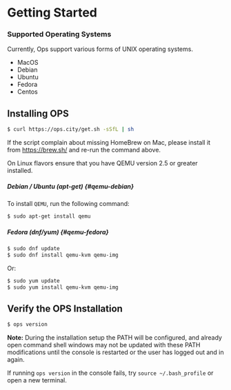 Getting Started
===============

### Supported Operating Systems

Currently, Ops support various forms of UNIX operating systems.
 * MacOS
 * Debian
 * Ubuntu
 * Fedora
 * Centos

## Installing OPS
```sh
$ curl https://ops.city/get.sh -sSfL | sh
```

If the script complain about missing HomeBrew on Mac, please install it
from https://brew.sh/ and re-run the command above.

On Linux flavors ensure that you have QEMU version 2.5 or greater installed.

##### Debian / Ubuntu (apt-get) {#qemu-debian}

 To install `QEMU`, run the following command:

```sh
$ sudo apt-get install qemu
```

##### Fedora (dnf/yum) {#qemu-fedora}

```sh
$ sudo dnf update
$ sudo dnf install qemu-kvm qemu-img
```

Or:

```sh
$ sudo yum update
$ sudo yum install qemu-kvm qemu-img
```
## Verify the OPS Installation
```sh
$ ops version
```

**Note:** During the installation setup the PATH will be configured, and 
already open command shell windows may not be updated with these
PATH modifications until the console is restarted or the user has logged
out and in again.

If running `ops version` in the console fails, try `source ~/.bash_profile`
or open a new terminal.
